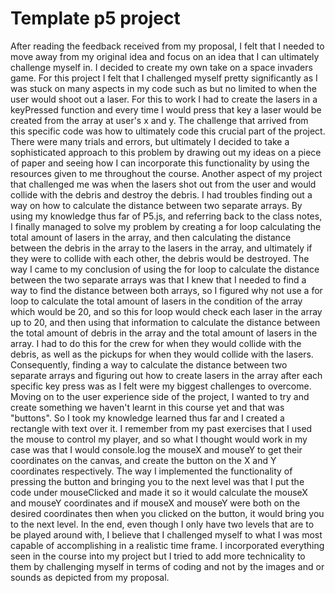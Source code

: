# Template p5 project

After reading the feedback received from my proposal, I felt that I needed to move away from my original idea and focus on an idea that I can ultimately challenge
myself in. I decided to create my own take on a space invaders game. For this project I felt that I challenged myself pretty significantly as I was stuck on many aspects in my code such as but no limited to when the user would shoot out a laser. For this to work I had to create the lasers in a keyPressed function and every time I would press that key a laser would be created from the array at user's x and y. The challenge that arrived from this specific code was how to ultimately code this crucial part of the project. There were many trials and errors, but ultimately I decided to take a sophisticated approach to this problem by drawing out my ideas on a piece of paper and seeing how I can incorporate this functionality by using the resources given to me throughout the course. Another aspect of my project that challenged me was when the lasers shot out from the user and would collide with the debris and destroy the debris. I had troubles finding out a way on how to calculate the distance between two separate arrays. By using my knowledge thus far of P5.js, and referring back to the class notes, I finally managed to solve my problem by creating a for loop calculating the total amount of lasers in the array, and then calculating the distance between the debris in the array to the lasers in the array, and ultimately if they were to collide with each other, the debris would be destroyed. The way I came to my conclusion of using the for loop to calculate the distance between the two separate arrays was that I knew that I needed to find a way to find the distance between both arrays, so I figured why not use a for loop to calculate the total amount of lasers in the condition of the array which would be 20, and so this for loop would check each laser in the array up to 20, and then using that information to calculate the distance between the total amount of debris in the array and the total amount of lasers in the array. I had to do this for the crew for when they would collide with the debris, as well as the pickups for when they would collide with the lasers. Consequently, finding a way to calculate the distance between two separate arrays and figuring out how to create lasers in the array after each specific key press was as I felt were my biggest challenges to overcome. Moving on to the user experience side of the project, I wanted to try and create something we haven't learnt in this course yet and that was "buttons". So I took my knowledge learned thus far and I created a rectangle with text over it. I remember from my past exercises that I used the mouse to control my player, and so what I thought would work in my case was that I would console.log the mouseX and mouseY to get their coordinates on the canvas, and create the button on the X and Y coordinates respectively. The way I implemented the functionality of pressing the button and bringing you to the next level was that I put the code under mouseClicked and made it so it would calculate the mouseX and mouseY coordinates and if mouseX and mouseY were both on the desired coordinates then when you clicked on the button, it would bring you to the next level. In the end, even though I only have two levels that are to be played around with, I believe that I challenged myself to what I was most capable of accomplishing in a realistic time frame. I incorporated everything seen in the course into my project but I tried to add more technicality to them by challenging myself in terms of coding and not by the images and or sounds as depicted from my proposal.
